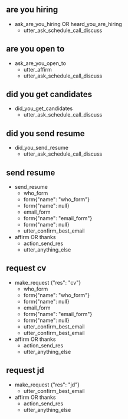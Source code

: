 ## are you hiring
* ask_are_you_hiring OR heard_you_are_hiring
  - utter_ask_schedule_call_discuss

## are you open to
* ask_are_you_open_to
  - utter_affirm
  - utter_ask_schedule_call_discuss

## did you get candidates
* did_you_get_candidates
  - utter_ask_schedule_call_discuss

## did you send resume
* did_you_send_resume
  - utter_ask_schedule_call_discuss

## send resume
* send_resume
  - who_form
  - form{"name": "who_form"}
  - form{"name": null}
  - email_form
  - form{"name": "email_form"}
  - form{"name": null}
  - utter_confirm_best_email
* affirm OR thanks
  - action_send_res
  - utter_anything_else

## request cv
* make_request {"res": "cv"}
  - who_form
  - form{"name": "who_form"}
  - form{"name": null}
  - email_form
  - form{"name": "email_form"}
  - form{"name": null}
  - utter_confirm_best_email
  - utter_confirm_best_email
* affirm OR thanks  
  - action_send_res  
  - utter_anything_else

## request jd
* make_request {"res": "jd"}
  - utter_confirm_best_email
* affirm OR thanks  
  - action_send_res
  - utter_anything_else
